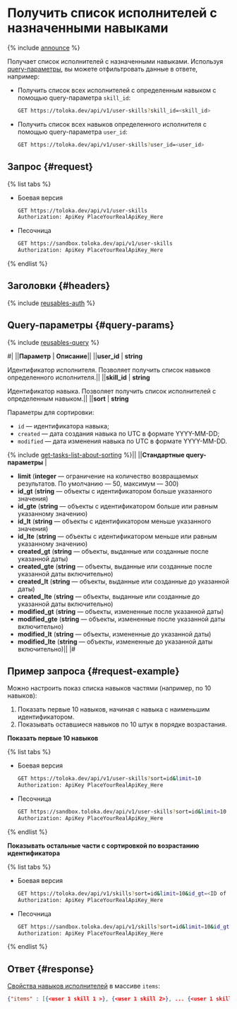 # Получить список исполнителей с назначенными навыками

{% include [announce](../_includes/announce.md) %}

Получает список исполнителей с назначенными навыками. Используя [query-параметры](#query-params), вы можете отфильтровать данные в ответе, например:

- Получить список всех исполнителей с определенным навыком с помощью query-параметра `skill_id`:

   ```bash
   GET https://toloka.dev/api/v1/user-skills?skill_id=<skill_id>
   ```

- Получить список всех навыков определенного исполнителя с помощью query-параметра `user_id`:

   ```bash
   GET https://toloka.dev/api/v1/user-skills?user_id=<user_id>
   ```

## Запрос {#request}

{% list tabs %}

- Боевая версия

    ```bash
    GET https://toloka.dev/api/v1/user-skills
    Authorization: ApiKey PlaceYourRealApiKey_Here
    ```

- Песочница

    ```bash
    GET https://sandbox.toloka.dev/api/v1/user-skills
    Authorization: ApiKey PlaceYourRealApiKey_Here
    ```

{% endlist %}

## Заголовки {#headers}

{% include [reusables-auth](../_includes/reusables/id-reusables/auth.md) %}

## Query-параметры {#query-params}

{% include [reusables-query](../_includes/reusables/id-reusables/query.md) %}

#|
||**Параметр** | **Описание**||
||**user_id** | **string**

Идентификатор исполнителя. Позволяет получить список навыков определенного исполнителя.||
||**skill_id** | **string**

Идентификатор навыка. Позволяет получить список исполнителей с определенным навыком.||
||**sort** | **string**

Параметры для сортировки:

- `id` — идентификатора навыка;
- `created` — дата создания навыка по UTC в формате YYYY-MM-DD;
- `modified` — дата изменения навыка по UTC в формате YYYY-MM-DD.

{% include [get-tasks-list-about-sorting](../_includes/concepts/get-tasks-list/id-get-tasks-list/about-sorting.md) %}||
||**Стандартные query-параметры** |

- **limit** (**integer** — ограничение на количество возвращаемых результатов. По умолчанию — 50, максимум — 300)
- **id_gt** (**string** — объекты с идентификатором больше указанного значения)
- **id_gte** (**string** — объекты с идентификатором больше или равным указанному значению)
- **id_lt** (**string** — объекты с идентификатором меньше указанного значения)
- **id_lte** (**string** — объекты с идентификатором меньше или равным указанному значению)
- **created_gt** (**string** — объекты, выданные или созданные после указанной даты)
- **created_gte** (**string** — объекты, выданные или созданные после указанной даты включительно)
- **created_lt** (**string** — объекты, выданные или созданные до указанной даты)
- **created_lte** (**string** — объекты, выданные или созданные до указанной даты включительно)
- **modified_gt** (**string** — объекты, измененные после указанной даты)
- **modified_gte** (**string** — объекты, измененные после указанной даты включительно)
- **modified_lt** (**string** — объекты, измененные до указанной даты)
- **modified_lte** (**string** — объекты, измененные до указанной даты включительно)||
|#

## Пример запроса {#request-example}

Можно настроить показ списка навыков частями (например, по 10 навыков):

1. Показать первые 10 навыков, начиная с навыка с наименьшим идентификатором.
1. Показывать оставшиеся навыков по 10 штук в порядке возрастания.

**Показать первые 10 навыков**

{% list tabs %}

- Боевая версия

    ```bash
    GET https://toloka.dev/api/v1/user-skills?sort=id&limit=10
    Authorization: ApiKey PlaceYourRealApiKey_Here
    ```

- Песочница

    ```bash
    GET https://sandbox.toloka.dev/api/v1/user-skills?sort=id&limit=10
    Authorization: ApiKey PlaceYourRealApiKey_Here
    ```

{% endlist %}

**Показывать остальные части с сортировкой по возрастанию идентификатора**

{% list tabs %}

- Боевая версия

    ```bash
    GET https://toloka.dev/api/v1/skills?sort=id&limit=10&id_gt=<ID of the last skill from the previous response>
    Authorization: ApiKey PlaceYourRealApiKey_Here
    ```

- Песочница

    ```bash
    GET https://sandbox.toloka.dev/api/v1/skills?sort=id&limit=10&id_gt=<ID of the last skill from the previous response>
    Authorization: ApiKey PlaceYourRealApiKey_Here
    ```

{% endlist %}

## Ответ {#response}

[Свойства навыков исполнителей](get-user-skill.md#response) в массиве `items`:

```json
{"items" : [{<user 1 skill 1 >}, {<user 1 skill 2>}, ... {<user 1 skill n>}, ... {<user n skill 1>}, {<user n skill 2>}, ... {<user n skill n>}], "has_more": false}
```